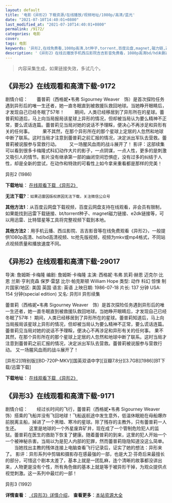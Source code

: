 ```yaml
---
layout: default
title: '电影《异形2》下载资源/在线播放/视频地址/1080p/高清/蓝光'
date: "2021-07-10T14:40:01+0800"
last_modified_at: "2021-07-10T14:40:01+0800"
permalink: /9172/
categories: 电影
cover:
tags: 电影
keywords: '异形2,在线免费看,1080p高清,bt种子,torrent,百度云盘,magnet,磁力链,迅雷下载资源'
description: '《异形2》在线云播放手机西瓜影院吉吉影音免费看，1080p高清bd/hd未删减完整版和tc抢先枪版，mkv/mp4格式，附带bt/torrent种子、magnet/磁力链、百度云盘、网盘资源迅雷下载链接'
---
```


>内容采集生成，如果链接失效，多试几个。


## 《异形2》在线观看和高清下载-9172

剧情介绍：　　蕾普莉（西格妮•韦弗 Sigourney Weaver　饰）是首次探险任务遇到异形后的唯一生还者，她一直冬眠直到被救援队救回地球。当她睁开眼睛后，才发现自己已经冬眠了57年！ 　　期间，人类已经移居到了异形所在的星球。蕾普莉知道后，马上向当局报局该星球上异形的情况，但却被当局认为要么精神不正常，要么谎话连篇。蕾普莉见当局对她的说话不予理睬，便决心不再涉足和异形有关的任何事。 　　果不其然，在那个异形所在的那个星球上定居的人忽然和地球中断了联系。这时当局才注意到蕾普莉之前汇报的情况，决定派出军队去营救。蕾普莉被说服参与营救行动。 　　又一场腥风血雨的战斗展开了！ 影评：这部续集可以看到很多卡梅隆式科幻动作大片的影子，一点阴谋，一点人性，更多的是刺激又吸引人的情节。影片没有继承第一部的幽闭空间恐惧症，没有过多的纠结于人性，却是全新的尝试，在动作和特效的可看性上如今拿来重看都是那样的完美！


异形2 (1986)

**下载地址**： [在线观看下载 《异形2》](https://www.btbtdy.me/btdy/dy9848.html) 


**无法下载?**：`如果迅雷因版权原因无法下载，关注微信公众号 `

**其他方法1**：从百度云网盘下载视频，百度云网盘支持在线观看，非会员有限制，如果能找到迅雷下载链接、bt/torrent种子、magnet磁力链接、e2dk链接等，可以用迅雷、比特彗星等工具将完整视频下载到本地。

**其他方法2**：用手机云播、西瓜影院、吉吉影音等在线免费观看《异形2》，一般提供1080p高清、hd/bd高清视频、tc抢先版视频，视频为mkv或mp4格式，不同站点视频质量和播放速度不同。


## 《异形2》在线观看和高清下载-29017

导演: 詹姆斯·卡梅隆 编剧: 詹姆斯·卡梅隆 主演: 西格妮·韦弗 凯莉·赫恩 迈克尔·比恩 兰斯·亨利克森 保罗·雷瑟 比尔·帕克斯顿 William Hope 类型: 动作 科幻 惊悚 制片国家/地区: 美国 英国 语言: 英语 上映日期: 1986-07-18 片长: 137 分钟 USA: 154 分钟(special edition) 又名: 异形Ⅱ 异形续集

蕾普莉（西格妮•韦弗 Sigourney Weaver　饰）是首次探险任务遇到异形后的唯一生还者，她一直冬眠直到被救援队救回地球。当她睁开眼睛后，才发现自己已经冬眠了57年！ 期间，人类已经移居到了异形所在的星球。蕾普莉知道后，马上向当局报局该星球上异形的情况，但却被当局认为要么精神不正常，要么谎话连篇。蕾普莉见当局对她的说话不予理睬，便决心不再涉足和异形有关的任何事。 果不其然，在那个异形所在的那个星球上定居的人忽然和地球中断了联系。这时当局才注意到蕾普莉之前汇报的情况，决定派出军队去营救。蕾普莉被说服参与营救行动。 又一场腥风血雨的战斗展开了！


[异形2][特别版][BD-720P-MKV][国英双语中字][豆瓣7.8分][3.7GB][1986][BT下载/迅雷下载]

**下载地址**： [在线观看下载 《异形2》](https://www.btdx8.com/torrent/aliens_1986.html) 


## 《异形3》在线观看和高清下载-9171

剧情介绍：　　经过长时间的飞行，蕾普莉（西格妮•韦弗 Sigourney Weaver　饰）搭乘的飞船并没有飞回地球！飞船返航途中发生意外，低温休眠舱在母船爆炸前脱离主船，掉进了一个黑暗、寒冷的星球。除了残存的主教外，只有蕾普莉一人生还。 　　这里是地球的一个外星废弃矿井，现在成了一个管制危险犯人的监狱。蕾普莉在医生的救助下恢复了健康。随着蕾普莉的到来，这里的犯人开始一个一个被神秘杀害。当局以为是犯人内部的犯罪，然而蕾普莉隐隐知道没这么简单。 　　当她找出主教的残体连接上电脑查看飞行记录后，证实了她的想法：异形来了。 影评：异形系列中剪辑和摄影存在感最强的一部，也是大卫·芬奇后来最擅长的部分，可惜这个剧本太差了，基本上就是一团乱麻，连个清晰的故事都没讲出来，人物更是没有个性，所有角色做的基本上就是等于被异形干掉，为观众提供点视觉刺激。这一系列中最烂的一部！


异形3 (1992)

**详情查看**： [《异形3》详情介绍](/movie/9171/)， **查看更多**：[本站资源大全](/movie/t/all/)

